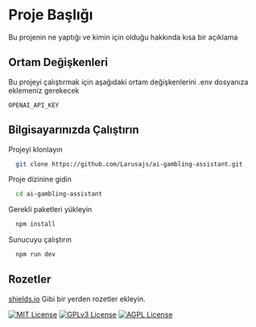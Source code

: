 
# Proje Başlığı

Bu projenin ne yaptığı ve kimin için olduğu hakkında kısa bir açıklama


## Ortam Değişkenleri

Bu projeyi çalıştırmak için aşağıdaki ortam değişkenlerini .env dosyanıza eklemeniz gerekecek

`OPENAI_API_KEY`

  
## Bilgisayarınızda Çalıştırın

Projeyi klonlayın

```bash
  git clone https://github.com/Larusajs/ai-gambling-assistant.git
```

Proje dizinine gidin

```bash
  cd ai-gambling-assistant
```

Gerekli paketleri yükleyin

```bash
  npm install
```

Sunucuyu çalıştırın

```bash
  npm run dev
```

## Rozetler

[shields.io](https://shields.io/) Gibi bir yerden rozetler ekleyin.

[![MIT License](https://img.shields.io/badge/License-MIT-green.svg)](https://choosealicense.com/licenses/mit/)
[![GPLv3 License](https://img.shields.io/badge/License-GPL%20v3-yellow.svg)](https://opensource.org/licenses/)
[![AGPL License](https://img.shields.io/badge/license-AGPL-blue.svg)](http://www.gnu.org/licenses/agpl-3.0)

    